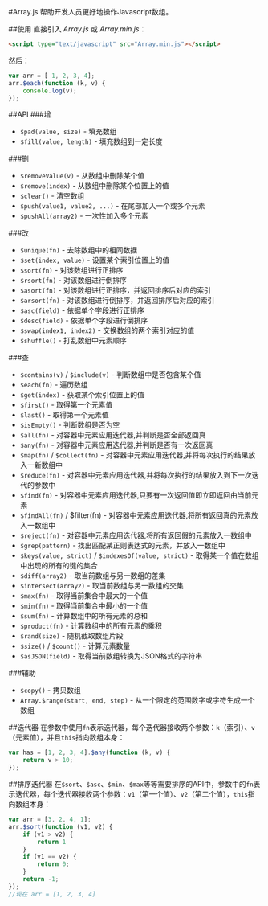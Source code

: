 #Array.js
帮助开发人员更好地操作Javascript数组。

##使用
直接引入 *Array.js* 或 *Array.min.js*：
~~~html
<script type="text/javascript" src="Array.min.js"></script> 
~~~

然后：
~~~javascript
var arr = [ 1, 2, 3, 4];
arr.$each(function (k, v) {
	console.log(v);
});
~~~

##API
###增
* `$pad(value, size)` - 填充数组
* `$fill(value, length)` - 填充数组到一定长度

###删
* `$removeValue(v)` - 从数组中删除某个值
* `$remove(index)` - 从数组中删除某个位置上的值
* `$clear()` - 清空数组
* `$push(value1, value2, ...)` - 在尾部加入一个或多个元素
* `$pushAll(array2)` - 一次性加入多个元素

###改
* `$unique(fn)` - 去除数组中的相同数据
* `$set(index, value)` - 设置某个索引位置上的值
* `$sort(fn)` - 对该数组进行正排序
* `$rsort(fn)` - 对该数组进行倒排序
* `$asort(fn)` - 对该数组进行正排序，并返回排序后对应的索引
* `$arsort(fn)` - 对该数组进行倒排序，并返回排序后对应的索引
* `$asc(field)` - 依据单个字段进行正排序
* `$desc(field)` - 依据单个字段进行倒排序
* `$swap(index1, index2)` - 交换数组的两个索引对应的值
* `$shuffle()` - 打乱数组中元素顺序

###查
* `$contains(v)` / `$include(v)` - 判断数组中是否包含某个值
* `$each(fn)` - 遍历数组
* `$get(index)` - 获取某个索引位置上的值
* `$first()` - 取得第一个元素值
* `$last()` - 取得第一个元素值
* `$isEmpty()` - 判断数组是否为空
* `$all(fn)` - 对容器中元素应用迭代器,并判断是否全部返回真
* `$any(fn)` - 对容器中元素应用迭代器,并判断是否有一次返回真
* `$map(fn)` / `$collect(fn)` - 对容器中元素应用迭代器,并将每次执行的结果放入一新数组中
* `$reduce(fn)` - 对容器中元素应用迭代器,并将每次执行的结果放入到下一次迭代的参数中
* `$find(fn)` - 对容器中元素应用迭代器,只要有一次返回值即立即返回由当前元素
* `$findAll(fn)` / $filter(fn) - 对容器中元素应用迭代器,将所有返回真的元素放入一数组中
* `$reject(fn)` - 对容器中元素应用迭代器,将所有返回假的元素放入一数组中
* `$grep(pattern)` - 找出匹配某正则表达式的元素，并放入一数组中
* `$keys(value, strict)` / `$indexesOf(value, strict)` - 取得某一个值在数组中出现的所有的键的集合
* `$diff(array2)` - 取当前数组与另一数组的差集
* `$intersect(array2)` - 取当前数组与另一数组的交集
* `$max(fn)` - 取得当前集合中最大的一个值
* `$min(fn)` - 取得当前集合中最小的一个值
* `$sum(fn)` - 计算数组中的所有元素的总和
* `$product(fn)` - 计算数组中的所有元素的乘积
* `$rand(size)` - 随机截取数组片段
* `$size()` / `$count()` - 计算元素数量
* `$asJSON(field)` - 取得当前数组转换为JSON格式的字符串

###辅助
* `$copy()` - 拷贝数组
* `Array.$range(start, end, step)` - 从一个限定的范围数字或字符生成一个数组

##迭代器
在参数中使用`fn`表示迭代器，每个迭代器接收两个参数：`k`（索引）、`v`（元素值），并且`this`指向数组本身：
~~~javascript
var has = [1, 2, 3, 4].$any(function (k, v) {
	return v > 10;
});
~~~

##排序迭代器
在`$sort`、`$asc`、`$min`、`$max`等等需要排序的API中，参数中的`fn`表示迭代器，每个迭代器接收两个参数：`v1`（第一个值）、`v2`（第二个值），`this`指向数组本身：
~~~javascript
var arr = [3, 2, 4, 1];
arr.$sort(function (v1, v2) {
	if (v1 > v2) {
		return 1
	}
	if (v1 == v2) {
		return 0;
	}
	return -1;
});
//现在 arr = [1, 2, 3, 4]
~~~